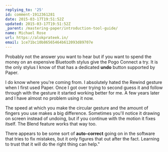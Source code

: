 ```yaml
---
replying_to: '25'
id: comment-1912361281
date: 2015-03-17T19:51:52Z
updated: 2015-03-17T19:51:52Z
_parent: /mastering-paper/introduction-tool-guide/
name: Michael Rose
url: https://alokprateek.in/
email: 1ce71bc10b86565464b612093d89707e
---
```


Probably not the answer you want to hear but if you want to spend the money on
an expensive Bluetooth stylus give the Pogo Connect a try. It is the only stylus
I know of that has a dedicated **undo** button supported by Paper.

I do know where you're coming from. I absolutely hated the Rewind gesture when I
first used Paper. Once I got over trying to second guess it and follow through
with the gesture it started working better for me. A few years later and I have
almost no problem using it now.

The speed at which you make the circular gesture and the amount of fingers you
use makes a big difference. Sometimes you'll notice it drawing on screen instead
of undoing, but if you continue with the motion it fixes itself. The Blend
feature works that way too.

There appears to be some sort of **auto-correct** going on in the software that
tries to fix mistakes, but it only figures that out after the fact. Learning to
trust that it will do the right thing can help."
